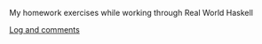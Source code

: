 My homework exercises while working through Real World Haskell

[Log and comments](https://jxxcarlson.blog/2020/04/10/real-world-haskell-log/)
